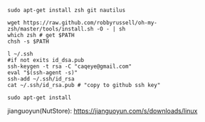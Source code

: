 ```shell
sudo apt-get install zsh git nautilus 

wget https://raw.github.com/robbyrussell/oh-my-zsh/master/tools/install.sh -O - | sh
which zsh # get $PATH
chsh -s $PATH
	
l ~/.ssh
#if not exits id_dsa.pub
ssh-keygen -t rsa -C "caqeye@gmail.com"
eval "$(ssh-agent -s)"
ssh-add ~/.ssh/id_rsa
cat ~/.ssh/id_rsa.pub # "copy to github ssh key"

sudo apt-get install 
```

jianguoyun(NutStore): https://jianguoyun.com/s/downloads/linux
